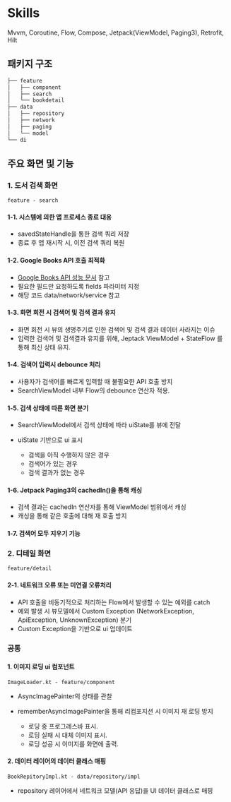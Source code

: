 # Skills
Mvvm, Coroutine, Flow, Compose, Jetpack(ViewModel, Paging3), Retrofit, Hilt

## 패키지 구조 
```bash
├── feature
│   ├── component
│   ├── search
│   └── bookdetail
├── data
│   ├── repository
│   ├── network
│   ├── paging
│   └── model
└── di
```

## 주요 화면 및 기능
### 1. 도서 검색 화면 
`feature - search`
#### 1-1. 시스템에 의한 앱 프로세스 종료 대응 
  * savedStateHandle을 통한 검색 쿼리 저장
  * 종료 후 앱 재시작 시, 이전 검색 쿼리 복원
#### 1-2. Google Books API 호출 최적화
  * [Google Books API 성능 문서](https://developers.google.com/books/docs/v1/performance?hl=ko) 참고
  * 필요한 필드만 요청하도록 fields 파라미터 지정
  * 해당 코드 data/network/service 참고
#### 1-3. 화면 회전 시 검색어 및 검색 결과 유지 
  * 화면 회전 시 뷰의 생명주기로 인한 검색어 및 검색 결과 데이터 사라지는 이슈
  * 입력한 검색어 및 검색결과 유지를 위해, Jeptack ViewModel + StateFlow 를 통해 최신 상태 유지.
#### 1-4. 검색어 입력시 debounce 처리
  * 사용자가 검색어를 빠르게 입력할 때 불필요한 API 호출 방지
  * SearchViewModel 내부 Flow의 debounce 연산자 적용.
#### 1-5. 검색 상태에 따른 화면 분기
  * SearchViewModel에서 검색 상태에 따라 uiState를 뷰에 전달
  * uiState 기반으로 ui 표시
    
    * 검색을 아직 수행하지 않은 경우
    * 검색어가 있는 경우
    * 검색 결과가 없는 경우
#### 1-6. Jetpack Paging3의 cachedIn()을 통해 캐싱 
  * 검색 결과는 cachedIn 연산자를 통해 ViewModel 범위에서 캐싱
  * 캐싱을 통해 같은 호출에 대해 재 호출 방지
#### 1-7. 검색어 모두 지우기 기능 

### 2. 디테일 화면 
`feature/detail`
#### 2-1. 네트워크 오류 또는 미연결 오류처리
  * API 호출을 비동기적으로 처리하는 Flow에서 발생할 수 있는 예외를 catch 
  * 예외 발생 시 뷰모델에서 Custom Exception (NetworkException, ApiException, UnknownException) 분기
  * Custom Exception을 기반으로 ui 업데이트

### 공통
#### 1. 이미지 로딩 ui 컴포넌트 
`ImageLoader.kt - feature/component`
  * AsyncImagePainter의 상태를 관찰
  * rememberAsyncImagePainter을 통해 리컴포지션 시 이미지 재 로딩 방지
    
    * 로딩 중 프로그레스바 표시.
    * 로딩 실패 시 대체 이미지 표시.
    * 로딩 성공 시 이미지를 화면에 출력.

#### 2. 데이터 레이어의 데이터 클래스 매핑
`BookRepitoryImpl.kt - data/repository/impl`
  * repository 레이어에서 네트워크 모델(API 응답)을 UI 데이터 클래스로 매핑
